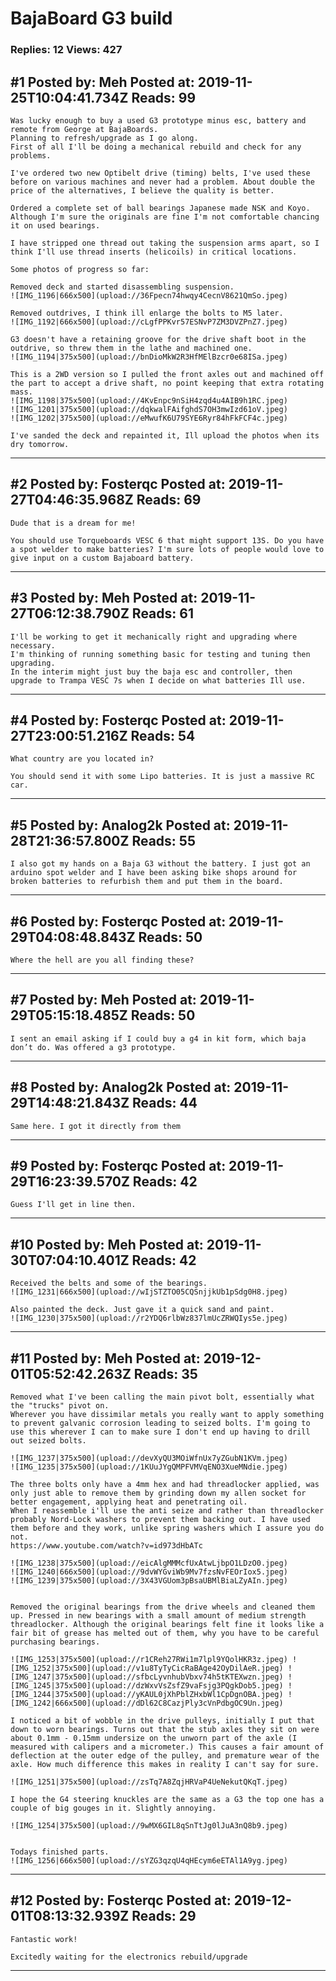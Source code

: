 # BajaBoard G3 build

### Replies: 12 Views: 427

## \#1 Posted by: Meh Posted at: 2019-11-25T10:04:41.734Z Reads: 99

```
Was lucky enough to buy a used G3 prototype minus esc, battery and remote from George at BajaBoards.
Planning to refresh/upgrade as I go along. 
First of all I'll be doing a mechanical rebuild and check for any problems.

I've ordered two new Optibelt drive (timing) belts, I've used these before on various machines and never had a problem. About double the price of the alternatives, I believe the quality is better.

Ordered a complete set of ball bearings Japanese made NSK and Koyo. Although I'm sure the originals are fine I'm not comfortable chancing it on used bearings.

I have stripped one thread out taking the suspension arms apart, so I think I'll use thread inserts (helicoils) in critical locations.

Some photos of progress so far:

Removed deck and started disassembling suspension. 
![IMG_1196|666x500](upload://36Fpecn74hwqy4CecnV8621QmSo.jpeg) 

Removed outdrives, I think ill enlarge the bolts to M5 later.
![IMG_1192|666x500](upload://cLgfPPKvr57ESNvP7ZM3DVZPnZ7.jpeg) 

G3 doesn't have a retaining groove for the drive shaft boot in the outdrive, so threw them in the lathe and machined one.
![IMG_1194|375x500](upload://bnDioMkW2R3HfMElBzcr0e68ISa.jpeg) 

This is a 2WD version so I pulled the front axles out and machined off the part to accept a drive shaft, no point keeping that extra rotating mass.
![IMG_1198|375x500](upload://4KvEnpc9nSiH4zqd4u4AIB9h1RC.jpeg) 
![IMG_1201|375x500](upload://dqkwalFAifghdS7OH3mwIzd61oV.jpeg) 
![IMG_1202|375x500](upload://eMwufK6U79SYE6Ryr84hFkFCF4c.jpeg) 

I've sanded the deck and repainted it, Ill upload the photos when its dry tomorrow.
```

---
## \#2 Posted by: Fosterqc Posted at: 2019-11-27T04:46:35.968Z Reads: 69

```
Dude that is a dream for me!

You should use Torqueboards VESC 6 that might support 13S. Do you have a spot welder to make batteries? I'm sure lots of people would love to give input on a custom Bajaboard battery.
```

---
## \#3 Posted by: Meh Posted at: 2019-11-27T06:12:38.790Z Reads: 61

```
I'll be working to get it mechanically right and upgrading where necessary. 
I'm thinking of running something basic for testing and tuning then upgrading. 
In the interim might just buy the baja esc and controller, then upgrade to Trampa VESC 7s when I decide on what batteries Ill use.
```

---
## \#4 Posted by: Fosterqc Posted at: 2019-11-27T23:00:51.216Z Reads: 54

```
What country are you located in?

You should send it with some Lipo batteries. It is just a massive RC car.
```

---
## \#5 Posted by: Analog2k Posted at: 2019-11-28T21:36:57.800Z Reads: 55

```
I also got my hands on a Baja G3 without the battery. I just got an arduino spot welder and I have been asking bike shops around for broken batteries to refurbish them and put them in the board.
```

---
## \#6 Posted by: Fosterqc Posted at: 2019-11-29T04:08:48.843Z Reads: 50

```
Where the hell are you all finding these?
```

---
## \#7 Posted by: Meh Posted at: 2019-11-29T05:15:18.485Z Reads: 50

```
I sent an email asking if I could buy a g4 in kit form, which baja don’t do. Was offered a g3 prototype.
```

---
## \#8 Posted by: Analog2k Posted at: 2019-11-29T14:48:21.843Z Reads: 44

```
Same here. I got it directly from them
```

---
## \#9 Posted by: Fosterqc Posted at: 2019-11-29T16:23:39.570Z Reads: 42

```
Guess I'll get in line then.
```

---
## \#10 Posted by: Meh Posted at: 2019-11-30T07:04:10.401Z Reads: 42

```
Received the belts and some of the bearings.
![IMG_1231|666x500](upload://wIjSTZTO05CQSnjjkUb1pSdg0H8.jpeg) 

Also painted the deck. Just gave it a quick sand and paint.
![IMG_1230|375x500](upload://r2YDQ6rlbWz837lmUcZRWQIys5e.jpeg)
```

---
## \#11 Posted by: Meh Posted at: 2019-12-01T05:52:42.263Z Reads: 35

```
Removed what I've been calling the main pivot bolt, essentially what the "trucks" pivot on.
Wherever you have dissimilar metals you really want to apply something to prevent galvanic corrosion leading to seized bolts. I'm going to use this wherever I can to make sure I don't end up having to drill out seized bolts.

![IMG_1237|375x500](upload://devXyQU3MOiWfnUx7yZGubN1KVm.jpeg) 
![IMG_1235|375x500](upload://1KUuJYgQMPFVMVqENO3XueMNdie.jpeg) 

The three bolts only have a 4mm hex and had threadlocker applied, was only just able to remove them by grinding down my allen socket for better engagement, applying heat and penetrating oil.
When I reassemble i'll use the anti seize and rather than threadlocker probably Nord-Lock washers to prevent them backing out. I have used them before and they work, unlike spring washers which I assure you do not.
https://www.youtube.com/watch?v=id973dHbATc

![IMG_1238|375x500](upload://eicAlgMMMcfUxAtwLjbpO1LDzO0.jpeg) 
![IMG_1240|666x500](upload://9dvWYGviWb9Mv7fzsNvFEOrIox5.jpeg) 
![IMG_1239|375x500](upload://3X43VGUom3pBsaUBMlBiaLZyAIn.jpeg) 


Removed the original bearings from the drive wheels and cleaned them up. Pressed in new bearings with a small amount of medium strength threadlocker. Although the original bearings felt fine it looks like a fair bit of grease has melted out of them, why you have to be careful purchasing bearings.

![IMG_1253|375x500](upload://r1CReh27RWi1m7lpl9YQolHKR3z.jpeg) ![IMG_1252|375x500](upload://v1u8TyTyCicRaBAge42OyDilAeR.jpeg) ![IMG_1247|375x500](upload://sfbcLyvnhubVbxv74h5tKTEXwzn.jpeg) ![IMG_1245|375x500](upload://dzWxvVsZsfZ9vaFsjg3PQgkDob5.jpeg) ![IMG_1244|375x500](upload://yKAUL0jXhPblZHxbWl1CpDgnOBA.jpeg) ![IMG_1242|666x500](upload://dDl62C8CazjPly3cVnPdbgOC9Un.jpeg) 

I noticed a bit of wobble in the drive pulleys, initially I put that down to worn bearings. Turns out that the stub axles they sit on were about 0.1mm - 0.15mm undersize on the unworn part of the axle (I measured with calipers and a micrometer.) This causes a fair amount of deflection at the outer edge of the pulley, and premature wear of the axle. How much difference this makes in reality I can't say for sure.

![IMG_1251|375x500](upload://zsTq7A8ZqjHRVaP4UeNekutQKqT.jpeg) 

I hope the G4 steering knuckles are the same as a G3 the top one has a couple of big gouges in it. Slightly annoying.

![IMG_1254|375x500](upload://9wMX6GIL8qSnTtJg0lJuA3nQ8b9.jpeg) 


Todays finished parts.
![IMG_1256|666x500](upload://sYZG3qzqU4qHEcym6eETAl1A9yg.jpeg)
```

---
## \#12 Posted by: Fosterqc Posted at: 2019-12-01T08:13:32.939Z Reads: 29

```
Fantastic work!

Excitedly waiting for the electronics rebuild/upgrade
```

---
